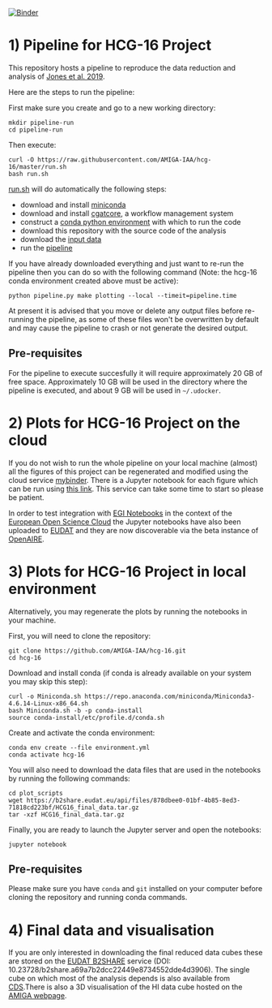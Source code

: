 [![Binder](https://mybinder.org/badge_logo.svg)](https://mybinder.org/v2/gh/AMIGA-IAA/hcg-16/master)

# 1) Pipeline for HCG-16 Project

This repository hosts a pipeline to reproduce the data reduction and analysis of [Jones et al. 2019](https://ui.adsabs.harvard.edu/abs/2019A%26A...632A..78J/abstract).

Here are the steps to run the pipeline:

First make sure you create and go to a new working directory:
```
mkdir pipeline-run
cd pipeline-run
```
Then execute:
```
curl -O https://raw.githubusercontent.com/AMIGA-IAA/hcg-16/master/run.sh
bash run.sh
```

[run.sh](https://github.com/AMIGA-IAA/hcg-16/blob/master/run.sh) will do automatically the following steps:
* download and install [miniconda](https://docs.conda.io/en/latest/miniconda.html)
* download and install [cgatcore](https://github.com/cgat-developers/cgat-core/), a workflow management system
* construct a [conda python environment](https://github.com/AMIGA-IAA/hcg-16/blob/master/environment.yml) with which to run the code
* download this repository with the source code of the analysis
* download the [input data](https://b2share.eudat.eu/records/f8fcd84bcd454bdc8ea0ec2d69bdfe9a)
* run the [pipeline](https://github.com/AMIGA-IAA/hcg-16/blob/master/cgatcore/pipeline.py)

If you have already downloaded everything and just want to re-run the pipeline then you can do so with the following command
(Note: the hcg-16 conda environment created above must be active):
```
python pipeline.py make plotting --local --timeit=pipeline.time
```
At present it is advised that you move or delete any output files before re-running the pipeline, as some of these files
won't be overwritten by default and may cause the pipeline to crash or not generate the desired output.

## Pre-requisites
For the pipeline to execute succesfully it will require approximately 20 GB of free
space. Approximately 10 GB will be used in the directory where the pipeline is executed, and about 9 GB will be used in `~/.udocker`.

# 2) Plots for HCG-16 Project on the cloud

If you do not wish to run the whole pipeline on your local machine (almost) all the figures of this project can be regenerated
and modified using the cloud service [mybinder](https://mybinder.org/). There is a Jupyter notebook for each figure which can
be run using [this link](https://mybinder.org/v2/gh/AMIGA-IAA/hcg-16/master). This service can take some time to start so please
be patient.

In order to test integration with [EGI Notebooks](https://marketplace.eosc-portal.eu/services/egi-notebooks) in the context of the [European Open Science Cloud](https://eosc-portal.eu/) the Jupyter notebooks have also been uploaded to [EUDAT](https://b2share.eudat.eu/records/adf6e2e942b04561a8640c449b48c14a) and they are now discoverable via the beta instance of [OpenAIRE](https://beta.explore.openaire.eu/search/software?pid=10.23728%2Fb2share.adf6e2e942b04561a8640c449b48c14a).

# 3) Plots for HCG-16 Project in local environment

Alternatively, you may regenerate the plots by running the notebooks in your machine. 

First, you will need to clone the repository:
```
git clone https://github.com/AMIGA-IAA/hcg-16.git
cd hcg-16
```
Download and install conda (if conda is already available on your system you may skip this step):
```
curl -o Miniconda.sh https://repo.anaconda.com/miniconda/Miniconda3-4.6.14-Linux-x86_64.sh
bash Miniconda.sh -b -p conda-install
source conda-install/etc/profile.d/conda.sh
```
Create and activate the conda environment:
```
conda env create --file environment.yml 
conda activate hcg-16
```

You will also need to download the data files that are used in the notebooks by running the following commands:

```
cd plot_scripts
wget https://b2share.eudat.eu/api/files/878dbee0-01bf-4b85-8ed3-71818cd223bf/HCG16_final_data.tar.gz
tar -xzf HCG16_final_data.tar.gz
```

Finally, you are ready to launch the Jupyter server and open the notebooks:
``` 
jupyter notebook 
```

## Pre-requisites
Please make sure you have `conda` and `git` installed on your computer before cloning the repository and running conda commands. 
 

# 4) Final data and visualisation

If you are only interested in downloading the final reduced data cubes these are stored on the [EUDAT B2SHARE](https://b2share.eudat.eu/records/a69a7b2dcc22449e8734552dde4d3906) service (DOI: 10.23728/b2share.a69a7b2dcc22449e8734552dde4d3906). The single cube on which most of the analysis depends is also available from [CDS](http://vizier.u-strasbg.fr/viz-bin/getCatFile?-plus=-%2b&J/A%2bA/632/A78/./fits/HCG16_CD_rob2_MS.pbcor.fits).There is also a 3D visualisation of the HI data cube hosted on the [AMIGA webpage](http://amiga.iaa.es/FCKeditor/UserFiles/X3D/HCG16/HCG16.html).
